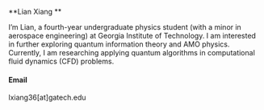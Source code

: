 

**Lian Xiang
**

I’m Lian, a fourth-year undergraduate physics student (with a minor in aerospace engineering) at Georgia Institute of Technology. I am interested in further exploring quantum information theory and AMO physics. Currently, I am researching applying quantum algorithms in computational fluid dynamics (CFD) problems.

#### Email
lxiang36[at]gatech.edu



